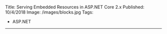 Title: Serving Embedded Resources in ASP.NET Core 2.x
Published: 10/4/2018
Image: /images/blocks.jpg
Tags:
  - ASP.NET
---